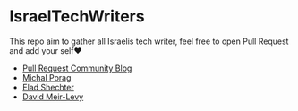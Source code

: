 # IsraelTechWriters
This repo aim to gather all Israelis tech writer, feel free to open Pull Request and add your self❤️


* [Pull Request Community Blog](https://pullrequestcommunityisrael.medium.com/)
* [Michal Porag](https://michal-porag.medium.com/)
* [Elad Shechter](https://elad.medium.com/)
* [David Meir-Levy](https://www.davidlevy.co.il)
